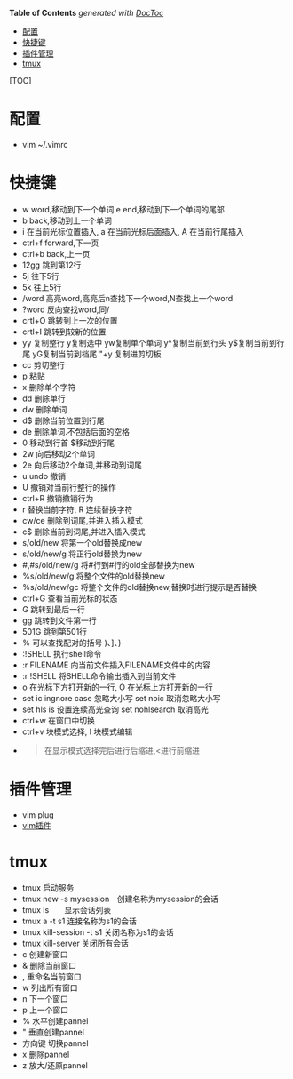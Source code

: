 <!-- START doctoc generated TOC please keep comment here to allow auto update -->
<!-- DON'T EDIT THIS SECTION, INSTEAD RE-RUN doctoc TO UPDATE -->
**Table of Contents**  *generated with [DocToc](https://github.com/thlorenz/doctoc)*

- [配置](#%E9%85%8D%E7%BD%AE)
- [快捷键](#%E5%BF%AB%E6%8D%B7%E9%94%AE)
- [插件管理](#%E6%8F%92%E4%BB%B6%E7%AE%A1%E7%90%86)
- [tmux](#tmux)

<!-- END doctoc generated TOC please keep comment here to allow auto update -->

[TOC]
# 配置
- vim ~/.vimrc 

# 快捷键
- w word,移动到下一个单词 e end,移动到下一个单词的尾部
- b back,移动到上一个单词
- i 在当前光标位置插入, a 在当前光标后面插入, A 在当前行尾插入
- ctrl+f forward,下一页
- ctrl+b back,上一页
- 12gg 跳到第12行
- 5j  往下5行
- 5k  往上5行
- /word 高亮word,高亮后n查找下一个word,N查找上一个word
- ?word 反向查找word,同/
- crtl+O 跳转到上一次的位置
- crtl+I 跳转到较新的位置
- yy 复制整行 y复制选中 yw复制单个单词 y^复制当前到行头 y$复制当前到行尾 yG复制当前到档尾 "+y 复制进剪切板
- cc 剪切整行
- p 粘贴
- x 删除单个字符
- dd 删除单行
- dw 删除单词
- d$ 删除当前位置到行尾
- de 删除单词.不包括后面的空格
- 0 移动到行首 $移动到行尾
- 2w 向后移动2个单词
- 2e 向后移动2个单词,并移动到词尾
- u undo 撤销
- U 撤销对当前行整行的操作
- ctrl+R 撤销撤销行为
- r 替换当前字符, R 连续替换字符
- cw/ce 删除到词尾,并进入插入模式
- c$ 删除当前到词尾,并进入插入模式
- s/old/new 将第一个old替换成new
- s/old/new/g 将正行old替换为new
- #,#s/old/new/g 将#行到#行的old全部替换为new
- %s/old/new/g 将整个文件的old替换new
- %s/old/new/gc 将整个文件的old替换new,替换时进行提示是否替换
- ctrl+G 查看当前光标的状态
- G 跳转到最后一行
- gg 跳转到文件第一行
- 501G 跳到第501行
- % 可以查找配对的括号 )、]、}
- :!SHELL 执行shell命令
- :r FILENAME 向当前文件插入FILENAME文件中的内容
- :r !SHELL 将SHELL命令输出插入到当前文件
- o 在光标下方打开新的一行, O 在光标上方打开新的一行
- set ic ingnore case 忽略大小写 set noic 取消忽略大小写
- set hls is 设置连续高光查询 set nohlsearch 取消高光
- ctrl+w 在窗口中切换
- ctrl+v 块模式选择, I 块模式编辑
- > 在显示模式选择完后进行后缩进,<进行前缩进

# 插件管理
- vim plug
- [vim插件](https://vimawesome.com/)
# tmux
- tmux 启动服务
- tmux new -s mysession　创建名称为mysession的会话
- tmux ls　　显示会话列表
- tmux a -t s1 连接名称为s1的会话
- tmux kill-session -t s1 关闭名称为s1的会话
- tmux kill-server 关闭所有会话
- c 创建新窗口
- & 删除当前窗口
- , 重命名当前窗口
- w 列出所有窗口
- n 下一个窗口
- p 上一个窗口
- % 水平创建pannel
- " 垂直创建pannel
- 方向键 切换pannel
- x 删除pannel
- z 放大/还原pannel


